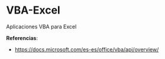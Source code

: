 # VBA-Excel
Aplicaciones VBA para Excel

**Referencias**:
- https://docs.microsoft.com/es-es/office/vba/api/overview/
